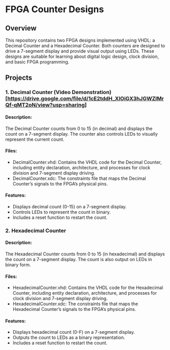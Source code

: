 # FPGA Counter Designs
## Overview
This repository contains two FPGA designs implemented using VHDL: a Decimal Counter and a Hexadecimal Counter. Both counters are designed to drive a 7-segment display and provide visual output using LEDs. These designs are suitable for learning about digital logic design, clock division, and basic FPGA programming.

## Projects
### 1. Decimal Counter (Video Demonstration)[https://drive.google.com/file/d/1cE2tddH_XlOiGX3hJGWZlMrQf-qMT2oN/view?usp=sharing] 
#### Description:
The Decimal Counter counts from 0 to 15 (in decimal) and displays the count on a 7-segment display. The counter also controls LEDs to visually represent the current count.

#### Files:

- DecimalCounter.vhd: Contains the VHDL code for the Decimal Counter, including entity declaration, architecture, and processes for clock division and 7-segment display driving.
- DecimalCounter.xdc: The constraints file that maps the Decimal Counter’s signals to the FPGA’s physical pins.
#### Features:

- Displays decimal count (0-15) on a 7-segment display.
- Controls LEDs to represent the count in binary.
- Includes a reset function to restart the count.
### 2. Hexadecimal Counter
#### Description:
The Hexadecimal Counter counts from 0 to 15 (in hexadecimal) and displays the count on a 7-segment display. The count is also output on LEDs in binary form.

#### Files:

- HexadecimalCounter.vhd: Contains the VHDL code for the Hexadecimal Counter, including entity declaration, architecture, and processes for clock division and 7-segment display driving.
- HexadecimalCounter.xdc: The constraints file that maps the Hexadecimal Counter’s signals to the FPGA’s physical pins.
#### Features:

- Displays hexadecimal count (0-F) on a 7-segment display.
- Outputs the count to LEDs as a binary representation.
- Includes a reset function to restart the count.
